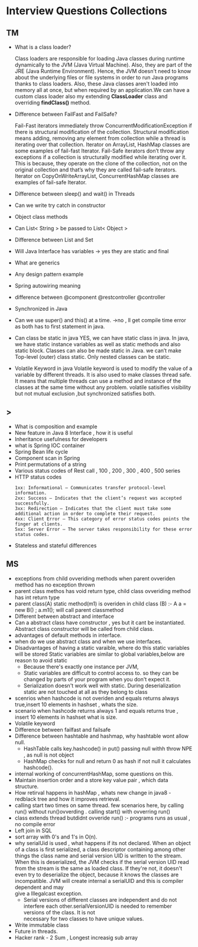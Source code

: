 # Interview Questions Collections

## TM

- What is a class loader?

  Class loaders are responsible for loading Java classes during runtime dynamically to the JVM (Java Virtual Machine). Also, they are part of the JRE (Java Runtime Environment). Hence, the JVM doesn't need to know about the underlying files or file systems in order to run Java programs thanks to class loaders.
  Also, these Java classes aren't loaded into memory all at once, but when required by an application.We can have a custom class loader also my extending **ClassLoader** class and overriding **findClass()** method.
  
- Difference between FailFast and FailSafe?

  Fail-Fast iterators immediately throw ConcurrentModificationException if there is structural modification of the collection. Structural modification means adding, removing any element from collection while a thread is iterating over that collection. 
  Iterator on ArrayList, HashMap classes are some examples of fail-fast Iterator.
  Fail-Safe iterators don’t throw any exceptions if a collection is structurally modified while iterating over it. 
  This is because, they operate on the clone of the collection, not on the original collection and that’s why they are called fail-safe iterators. Iterator on CopyOnWriteArrayList, ConcurrentHashMap classes are examples of fail-safe Iterator.

- Difference between sleep() and wait() in Threads
  
- Can we write try catch in constructor
- Object class methods
- Can List< String > be passed to List< Object >
- Difference between List and Set
- Will Java Interface has variables -> yes they are static and final
- What are generics
- Any design pattern example
- Spring autowiring meaning
- difference between @component @restcontroller @controller
- Synchronized in Java
- Can we use super() and this() at a time. ->no , ll get compile time error as both has to first statement in java.
- Can class be static in java
  YES, we can have static class in java. In java, we have static instance variables as well as static methods and also static block. 
  Classes can also be made static in Java. we can’t make Top-level (outer) class static. Only nested classes can be static. 
  
- Volatile Keyword in java 
  Volatile keyword is used to modify the value of a variable by different threads. It is also used to make classes thread safe. 
  It means that multiple threads can use a method and instance of the classes at the same time without any problem.
  <additional> volatile satisifies visibility but not mutual exclusion ,but synchronized satisfies both.
    
 ## >
- What is composition and example
- New feature in Java 8 Interface , how it is useful
- Inheritance usefulness for developers
- what is Spring IOC container
- Spring Bean life cycle
- Component scan in Spring
- Print permutations of a string
- Various status codes of Rest call , 100 , 200 , 300 , 400 , 500 series
- HTTP status codes 
  ````
  1xx: Informational – Communicates transfer protocol-level information.
  2xx: Success – Indicates that the client’s request was accepted successfully.
  3xx: Redirection – Indicates that the client must take some additional action in order to complete their request.
  4xx: Client Error – This category of error status codes points the finger at clients.
  5xx: Server Error – The server takes responsibility for these error status codes.
  ````
- Stateless and stateful differences
  
## MS
- exceptions from child ovveriding methods when parent ovveriden method has no exception thrown
- parent class methos has void return type, child class ovveriding method has int return type
- parent class(A) static method(m1) is overiden in child class (B) :- A a = new B() ; a.m1(); will call parent classmethod
- Different between abstract and interface
- Can a abstract class have constructor , yes but it cant be instantiated. Abstract class constructor will be called from child class.
- advantages of default methods in interface.
- when do we use abstract class and when we use interfaces.
- Disadvantages of having a static varaible, where do this static variables will be stored
    Static variables are similar to global variables,below are reason to avoid static
    - Because there's exactly one instance per JVM, 
    - Static variables are difficult to control access to.  so they can be changed by parts of your program when you don't expect it.
    - Serialization doesn't work well with static. During deserialization static are not touched at all as they belong to class
- scenrios when hashcode is not overiden and equals returns always true,insert 10 elements in hashset , whats the size.
- scenario when hashcode returns always 1 and equals returns true , insert 10 elements in hashset  what is size.
- Volatile keyword
- Difference between failfast and failsafe
- Difference between hashtable and hashmap, why hashtable wont allow null.
  - HashTable calls key.hashcode() in put() passing null withh throw NPE , as null is not object
  - HashMap checks for null and return 0 as hash if not null it calculates hashcode().
- internal working of concurrentHashMap, some questions on this.
- Maintain insertion order and a store key value pair , which data structure.
- How retirval happens in hashMap , whats new change in java8 - redblack tree and how it improves retrieval.
- calling start two times on same thread. few scenarios here, by calling run() without run()ovverding . calling start() with ovverring run()
- class extends thread butdidnt ovveride run() :- programs runs as usual , no compile error
- Left join in SQL
- sort array with 0's and 1's in O(n).
- why serialUid is used , what happens if its not declared.
  When an object of a class is first serialized, a class descriptor containing among other things the class name and serial version UID is written to the stream.       
  When this is deserialized, the JVM checks if the serial version UID read from the stream is the same as loaded class. If they're not, it doesn't      
  even try to deserialize the object, because it knows the classes are incompatible. JVM will create internal a serialUID and this is compiler dependent and may   
  give a Illegalcast exception.
  - Serial versions of different classes are independent and do not interfere each other.serialVersionUID is needed to remember versions of the class. It is not  
    necessary for two classes to have unique values.
- Write immutable class
- Future in threads.
- Hacker rank - 2 Sum , Longest increasig sub array 


